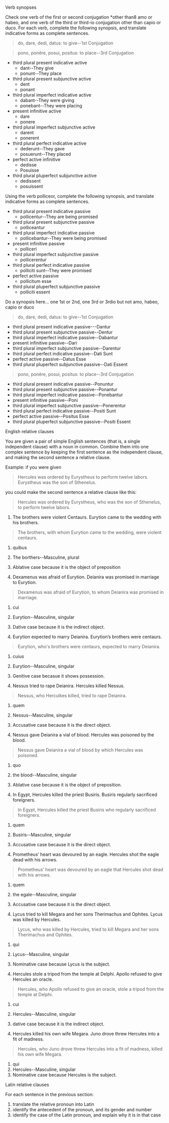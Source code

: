 Verb synopses

Check one verb of the first or second conjugation *other than8 amo or habeo, and one verb of the third or third-io conjugation other than capio or duco. For each verb, complete the following synopsis, and translate indicative forms as complete sentences.

> do, dare, dedi, datus: to give--1st Conjugation 

> pono, ponĕre, posui, positus: to place--3rd Conjugation 

- third plural present indicative active
  - dant--They give
  - ponunt--They place
- third plural present subjunctive active
  - dent
  - ponant
- third plural imperfect indicative active
  - dabant--They were giving
  - ponebant--They were placing 
- present infinitive active
  - dare
  - ponere
- third plural imperfect subjunctive active
  - darent
  - ponerent
- third plural perfect indicative active
  - dederunt--They gave
  - posuerunt--They placed 
- perfect active infinitive
  - dedisse
  - Posuisse
- third plural pluperfect subjunctive active
  - dedissent
  - posuissent

Using the verb polliceor, complete the following synopsis, and translate indicative forms as complete sentences.

- third plural present indicative passive
  - pollicentur--They are being promised 
- third plural present subjunctive passive
  - polliceantur
- third plural imperfect indicative passive
  - pollicebantur--They were being promised
- present infinitive passive
  - polliceri
- third plural imperfect subjunctive passive
  - pollicerentur
- third plural perfect indicative passive
  - polliciti sunt--They were promised 
- perfect active passive
  - pollicitum esse
- third plural pluperfect subjunctive passive
  - polliciti essent

Do a synopsis here… one 1st or 2nd, one 3rd or 3rdio but not amo, habeo, capio or duco

> do, dare, dedi, datus: to give--1st Conjugation 
- third plural present indicative passive---Dantur
- third plural present subjunctive passive--Dentur
- third plural imperfect indicative passive--Dabantur
- present infinitive passive--Dari
- third plural imperfect subjunctive passive--Darentur
- third plural perfect indicative passive--Dati Sunt	
- perfect active passive--Datus Esse
- third plural pluperfect subjunctive passive--Dati Essent

> pono, ponĕre, posui, positus: to place--3rd Conjugation 
- third plural present indicative passive--Ponuntur
- third plural present subjunctive passive--Ponantur
- third plural imperfect indicative passive--Ponebantur
- present infinitive passive--Poni
- third plural imperfect subjunctive passive--Ponerentur
- third plural perfect indicative passive--Positi Sunt	
- perfect active passive--Positus Esse
- third plural pluperfect subjunctive passive--Positi Essent


English relative clauses

You are given a pair of simple English sentences (that is, a single independent clause) with a noun in common. Combine them into one complex sentence by keeping the first sentence as the independent clause, and making the second sentence a relative clause.

Example: if you were given

> Hercules was ordered by Eurystheus to perform twelve labors. Eurystheus was the son of Sthenelus.

you could make the second sentence a relative clause like this:

> Hercules was ordered by Eurystheus, who was the son of Sthenelus, to perform twelve labors.

1. The brothers were violent Centaurs. Eurytion came to the wedding with his brothers.
  > The brothers, with whom Eurytion came to the wedding, were violent centaurs.
  
  1. quibus   
  1.  The borthers--Masculine, plural 
  1.  Ablative case because it is the object of preposition
  
  
2. Dexamenus was afraid of Eurytion. Deianira was promised in marriage to Eurytion.
  > Dexamenus was afraid of Eurytion, to whom Deianira was promised in marriage. 
  
  1. cui
  1. Eurytion--Masculine, singular  
  1. Dative case because it is the indirect object. 
  
  
3. Eurytion expected to marry Deianira. Eurytion’s brothers were centaurs.
  > Eurytion, who's brothers were centaurs, expected to marry Deianira.
  
  1. cuius  
  1. Eurytion--Masculine, singular
  1. Genitive case becasue it shows possession. 
  
  
4. Nessus tried to rape Deianira. Hercules killed Nessus.
  > Nessus, who Herculkes killed, tried to rape Deianira.
  
  1. quem
  1. Nessus--Masculine, singular  
  1. Accusative case because it is the direct object.  
  
  
5. Nessus gave Deianira a vial of blood. Hercules was poisoned by the blood.
  > Nessus gave Deianira a vial of blood by which Hercules was poisoned.
  
  1. quo 
  1. the blood--Masculine, singular
  1. Ablative case because it is the object of preposition. 
  
6. In Egypt, Hercules killed the priest Busiris. Busiris regularly sacrificed foreigners.
  > In Egypt, Hercules killed the priest Busiris who regularly sacrificed foreigners.
  
  
  1. quem
  1. Busiris--Masculine, singular
  1. Accusative case because it is the direct object.
  
  
7. Prometheus’ heart was devoured by an eagle. Hercules shot the eagle dead with his arrows.
  > Prometheus’ heart was devoured by an eagle that Hercules shot dead with his arrows.
  
  1. quem
  1. the egale--Masculine, singular 
  1. Accusative case because it is the direct object.
  
  
8. Lycus tried to kill Megara and her sons Therimachus and Ophites. Lycus was killed by Hercules.
  > Lycus, who was killed by Hercules, tried to kill Megara and her sons Therimachus and Ophites.
  
  1. qui
  1. Lycus--Masculine, singular 
  1. Nominative case because Lycus is the subject.
  
  
9. Hercules stole a tripod from the temple at Delphi. Apollo refused to give Hercules an oracle.
  > Hercules, who Apollo refused to give an oracle, stole a tripod from the temple at Delphi.
  
  1. cui
  1. Hercules--Masculine, singular
  1. dative case because it is the indirect object. 
  
  
10. Hercules killed his own wife Megara. Juno drove threw Hercules into a fit of madness.
  > Hercules, who Juno drove threw Hercules into a fit of madness, killed his own wife Megara.
  
  1. qui
  1. Hercules--Masculine, singular
  1. Nominative case because Hercules is the subject.

Latin relative clauses

For each sentence in the previous section:

1. translate the relative pronoun into Latin
1. identify the antecedent of the pronoun, and its gender and number
1. identify the case of the Latin pronoun, and explain why it is in that case
